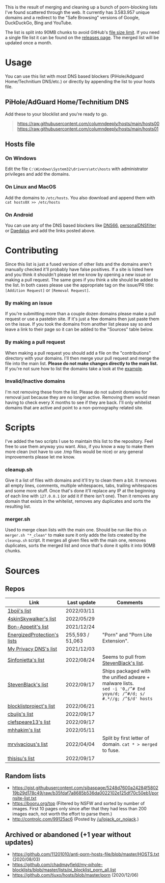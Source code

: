 This is the result of merging and cleaning up a bunch of porn-blocking lists I've found scattered through the web. It currently has 3.583.957 unique domains and a redirect to the "Safe Browsing" versions of Google, DuckDuckGo, Bing and YouTube.

The list is split into 90MB chunks to avoid GitHub's [file size limit](https://docs.github.com/en/repositories/working-with-files/managing-large-files/about-large-files-on-github). If you need a single file list it can be found on the [releases page](https://github.com/columndeeply/hosts/releases/tag/latest). The merged list will be updated once a month.

# Usage
You can use this list with most DNS based blockers (PiHole/Adguard Home/Technitium DNS/etc.) or directly by appending the list to your hosts file.

## PiHole/AdGuard Home/Technitium DNS
Add these to your blocklist and you're ready to go.
> https://raw.githubusercontent.com/columndeeply/hosts/main/hosts00  
> https://raw.githubusercontent.com/columndeeply/hosts/main/hosts01

## Hosts file
### On Windows
Edit the file ``C:\Windows\System32\drivers\etc\hosts`` with administrator privileges and add the domains.
### On Linux and MacOS
Add the domains to ``/etc/hosts``. You also download and append them with ``cat hosts0X >> /etc/hosts``
### On Android
You can use any of the DNS based blockers like [DNS66](https://f-droid.org/en/packages/org.jak_linux.dns66/), [personalDNSfilter](https://f-droid.org/en/packages/dnsfilter.android/) or [Daedalus](https://f-droid.org/en/packages/org.itxtech.daedalus/) and add the links posted above.

# Contributing
Since this list is just a fused version of other lists and the domains aren't manually checked it'll probably have false positives. If a site is listed here and you think it shouldn't please let me know by opening a new issue or making a pull request. The same goes if you think a site should be added to the list. In both cases please use the appropriate tag on the issue/PR title: ``[Addition Request]`` or ``[Removal Request]``.

### By making an issue
If you're submitting more than a couple dozen domains please make a pull request or use a pastebin site. If it's just a few domains then just paste them on the issue. If you took the domains from another list please say so and leave a link to their page so it can be added to the "Sources" table below.

### By making a pull request
When making a pull request you should add a file on the "contributions" directory with your domains. I'll then merge your pull request and merge the file into the main list. **Please do not make changes directly to the main list.** If you're not sure how to list the domains take a look at the [example](https://github.com/columndeeply/hosts/blob/main/contributions/example.txt).

### Invalid/Inactive domains
I'm not removing these from the list. Please do not submit domains for removal just because they are no longer active. Removing them would mean having to check every X months to see if they are back. I'll only whitelist domains that are active and point to a non-pornography related site.

# Scripts
I've added the two scripts I use to maintain this list to the repository. Feel free to use them anyway you want. Also, if you know a way to make them more clean (not have to use .tmp files would be nice) or any general improvements please let me know.

### cleanup.sh
Give it a list of files with domains and it'll try to clean them a bit. It removes all empty lines, comments, multiple whitespaces, tabs, trailing whitespaces and some more stuff. Once that's done it'll replace any IP at the beginning of each line with ``127.0.0.1`` (or add it if there isn't one). Then it removes any domain that exists in the whitelist, removes any duplicates and sorts the resulting list.

### merger.sh
Used to merge clean lists with the main one. Should be run like this ``sh merger.sh "*_clean"`` to make sure it only adds the lists created by the ``cleanup.sh`` script. It merges all given files with the main one, removes duplicates, sorts the merged list and once that's done it splits it into 90MB chunks.

# Sources
## Repos

| Link | Last update | Comments |
|---|---|---|
| [1boii's list](https://github.com/1boii/hosts/blob/main/hosts) | 2022/03/11 |  |
| [4skinSkywalker's list](https://github.com/4skinSkywalker/Anti-Porn-HOSTS-File/blob/master/HOSTS.txt) | 2022/05/29 |  |
| [Bon-Appetit's list](https://github.com/Bon-Appetit/porn-domains/blob/master/block.txt) | 2021/12/24 |  |
| [EnergizedProtection's lists](https://github.com/EnergizedProtection/block) | 255,593 / 51,063 | "Porn" and "Porn Lite Extension". |
| [My Privacy DNS's list](https://mypdns.org/my-privacy-dns/porn-records/-/blob/master/active_domains/output/merged_results/domains/ACTIVE/list) | 2021/12/03 |  |
| [Sinfonietta's list](https://github.com/Sinfonietta/hostfiles/blob/master/pornography-hosts) | 2022/08/24 | Seems to pull from [StevenBlack's list](https://github.com/StevenBlack/hosts/blob/master/alternates/porn/hosts). |
| [StevenBlack's list](https://github.com/StevenBlack/hosts/blob/master/alternates/porn/hosts) | 2022/09/17 | Ships packaged with the unified adware + malware lists.<br>``sed -i '0,/^# End yoyo/d; /^#/d; s/ #.*//g; /^$/d' hosts`` |
| [blocklistproject's list](https://github.com/blocklistproject/Lists/blob/master/porn.txt) | 2022/06/21 |  |
| [cbuijs's list](https://github.com/cbuijs/ut1/blob/master/adult/domains.24733) | 2022/09/17 |  |
| [clefspeare13's list](https://mypdns.org/clefspeare13/pornhosts/-/tree/master/download_here/0.0.0.0) | 2022/09/17 |  |
| [mhhakim's list](https://github.com/mhhakim/pihole-blocklist/blob/master/custom-porn-blocklist.txt) | 2022/05/11 |  |
| [mrvivacious's list](https://github.com/mrvivacious/PorNo-_Porn_Blocker/tree/master/lists/Urls) | 2022/04/04 | Split by first letter of domain. ``cat * > merged`` to fuse. |
| [thisisu's list](https://github.com/thisisu/hosts_adultxxx/blob/master/hosts) | 2022/09/17 |  |

## Random lists
- https://gist.githubusercontent.com/sibaspage/5248d7600a24284f580219b29d178c49/raw/b35fdaf7a8685b536da0022102e125df70c50eb1/pornsite-list.txt
- https://booru.org/top (Filtered by NSFW and sorted by number of images. First 10 pages only since after that they had less than 200 images each, not worth the effort to parse them.)
- http://controlc.com/99125ac6 (Posted by [/u/lojack_or_nojack](https://teddit.net/r/NoFap/comments/924t6w/an_updated_list_of_porn_sites_to_block_in_your/).)

## Archived or abandoned (+1 year without updates)
- https://github.com/11201010/anti-porn-hosts-file/blob/master/HOSTS.txt (2020/08/03)
- https://github.com/chadmayfield/my-pihole-blocklists/blob/master/lists/pi_blocklist_porn_all.list
- https://github.com/tiuxo/hosts/blob/master/porn (2020/12/06)
